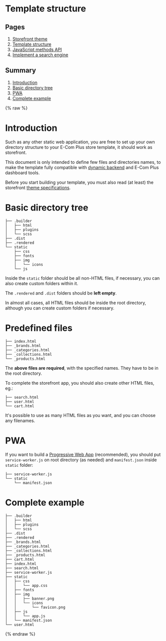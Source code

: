 # Template structure

## Pages
1. [Storefront theme](https://ecomclub.github.io/ecomplus-store-template/)
2. [Template structure](https://ecomclub.github.io/ecomplus-store-template/structure/)
3. [JavaScript methods API](https://ecomclub.github.io/ecomplus-store-template/methods/)
4. [Implement a search engine](https://ecomclub.github.io/ecomplus-store-template/search/)

## Summary
1. [Introduction](#introduction)
2. [Basic directory tree](#basic-directory-tree)
3. [PWA](#pwa)
4. [Complete example](#complete-example)

{% raw %}

# Introduction
Such as any other static web application, you are free to
set up your own directory structure to your E-Com Plus store template,
it should work as storefront.

This document is only intended to define few files and directories names,
to make the template fully compatible with
<a href="https://github.com/ecomclub/dynamic-backend" target="_blank">dynamic backend</a> and
E-Com Plus dashboard tools.

Before you start building your template,
you must also read (at least) the storefront
<a href="https://ecomclub.github.io/ecomplus-store-template/">theme specifications</a>.

# Basic directory tree
```
├── .builder
│   ├── html
│   ├── plugins
│   └── scss
├── .dist
├── .rendered
└── static
    ├── css
    ├── fonts
    ├── img
    │   └── icons
    └── js
```

Inside the `static` folder should be all non-HTML files,
if necessary, you can also create custom folders within it.

The `.rendered` and `.dist` folders
should be **left empty**.

In almost all cases, all HTML files should be
inside the root directory, although you can create custom
folders if necessary.

# Predefined files
```
├── index.html
├── _brands.html
├── _categories.html
├── _collections.html
└── _products.html
```

The **above files are required**, with the specified names.
They have to be in the root directory.

To complete the storefront app,
you should also create other HTML files, eg.:

```
├── search.html
├── user.html
└── cart.html
```

It's possible to use as many HTML files as you want,
and you can choose any filenames.

# PWA
If you want to build a
<a href="https://developers.google.com/web/progressive-web-apps/" target="_blank">Progressive Web App</a>
(recommended),
you should put `service-worker.js` on root directory (as needed)
and `manifest.json` inside `static` folder:

```
├── service-worker.js
└── static
    └── manifest.json
```

# Complete example
```
├── .builder
│   ├── html
│   ├── plugins
│   └── scss
├── .dist
├── .rendered
├── _brands.html
├── _categories.html
├── _collections.html
├── _products.html
├── cart.html
├── index.html
├── search.html
├── service-worker.js
├── static
│   ├── css
│   │   └── app.css
│   ├── fonts
│   ├── img
│   │   ├── banner.png
│   │   └── icons
│   │       └── favicon.png
│   ├── js
│   │   └── app.js
│   └── manifest.json
└── user.html
```

{% endraw %}
